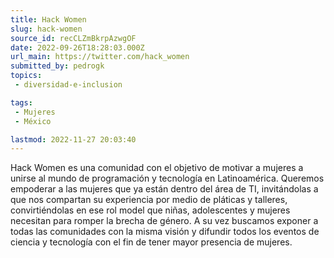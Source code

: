 ```yaml
---
title: Hack Women
slug: hack-women
source_id: recCLZmBkrpAzwgOF
date: 2022-09-26T18:28:03.000Z
url_main: https://twitter.com/hack_women
submitted_by: pedrogk
topics: 
 - diversidad-e-inclusion

tags: 
 - Mujeres
 - México

lastmod: 2022-11-27 20:03:40
---
```


Hack Women es una comunidad con el objetivo de motivar a mujeres a unirse al mundo de programación y tecnología en Latinoamérica. Queremos empoderar a las mujeres que ya están dentro del área de TI, invitándolas a que nos compartan su experiencia por medio de pláticas y talleres, convirtiéndolas en ese rol model que niñas, adolescentes y mujeres necesitan para romper la brecha de género. A su vez buscamos exponer a todas las comunidades con la misma visión y difundir todos los eventos de ciencia y tecnología con el fin de tener mayor presencia de mujeres.
